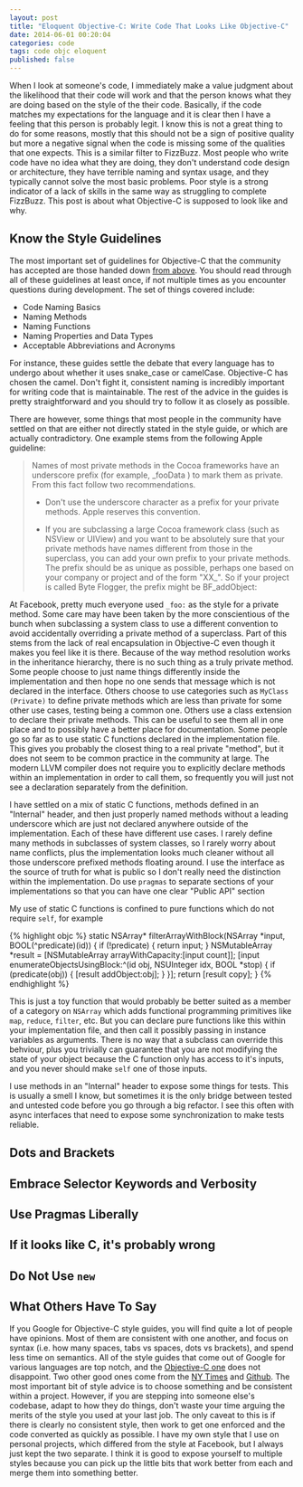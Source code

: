 ```yaml
---
layout: post
title: "Eloquent Objective-C: Write Code That Looks Like Objective-C"
date: 2014-06-01 00:20:04
categories: code
tags: code objc eloquent
published: false
---
```


When I look at someone's code, I immediately make a value judgment about the likelihood
that their code will work and that the person knows what they are doing based on the
style of the their code. Basically, if the code matches my expectations for the language
and it is clear then I have a feeling that this person is probably legit. I know this is
not a great thing to do for some reasons, mostly that this should not be a sign of positive
quality but more a negative signal when the code is missing some of the qualities that
one expects. This is a similar filter to FizzBuzz. Most people who write code have no idea
what they are doing, they don't understand code design or architecture,
they have terrible naming and syntax usage, and they typically cannot solve the most basic
problems. Poor style is a strong indicator of a lack of skills in the same way as struggling
to complete FizzBuzz. This post is about what Objective-C is supposed to look like and why.

## Know the Style Guidelines

The most important set of guidelines for Objective-C that the community has accepted are
those handed down [from above][apple-guidelines]. You should read through all of these guidelines
at least once, if not multiple times as you encounter questions during development.
The set of things covered include:

* Code Naming Basics
* Naming Methods
* Naming Functions
* Naming Properties and Data Types
* Acceptable Abbreviations and Acronyms

For instance, these guides settle the debate that every language has to undergo about whether
it uses snake_case or camelCase. Objective-C has chosen the camel. Don't fight it, consistent
naming is incredibly important for writing code that is maintainable. The rest of the advice
in the guides is pretty straightforward and you should try to follow it as closely as possible.

There are however, some things that most people in the community have settled on that are
either not directly stated in the style guide, or which are actually contradictory. One example
stems from the following Apple guideline:

> Names of most private methods in the Cocoa frameworks have an underscore prefix (for example, _fooData ) to mark them as private. From this fact follow two recommendations.
>
> - Don't use the underscore character as a prefix for your private methods. Apple reserves this convention.
>
> - If you are subclassing a large Cocoa framework class (such as NSView or UIView) and you want to be absolutely sure
>that your private methods have names different from those in the superclass, you can add your own prefix to your
>private methods. The prefix should be as unique as possible, perhaps one based on your company or project and
>of the form "XX_". So if your project is called Byte Flogger, the prefix might be BF_addObject:

At Facebook, pretty much everyone used `_foo:` as the style for a private method. Some care
may have been taken by the more conscientious of the bunch when subclassing a system class to use
a different convention to avoid accidentally overriding a private method of a superclass. Part of this stems
from the lack of real encapsulation in Objective-C even though it makes you feel like it is there. Because of
the way method resolution works in the inheritance hierarchy, there is no such thing as a truly private
method. Some people choose to just name things differently inside the implementation and then hope no
one sends that message which is not declared in the interface. Others choose to use categories such as
`MyClass (Private)` to define private methods which are less than private for some other use cases, testing
being a common one. Others use a class extension to declare their private methods. This can be useful to see
them all in one place and to possibly have a better place for documentation. Some people go so far as to
use static C functions declared in the implementation file. This gives you probably the closest thing
to a real private "method", but it does not seem to be common practice in the community at large.
The modern LLVM compiler does not require you to explicitly declare methods within an implementation
in order to call them, so frequently you will just not see a declaration separately from the definition.

I have settled on a mix of static C functions, methods defined in an "Internal" header, and
then just properly named methods without a leading underscore which are just not declared anywhere
outside of the implementation. Each of these have different use cases. I rarely define many methods in subclasses
of system classes, so I rarely worry about name conflicts, plus the implementation looks much cleaner without
all those underscore prefixed methods floating around. I use the interface as the source of truth for what
is public so I don't really need the distinction within the implementation. Do use `pragmas` to separate
sections of your implementations so that you can have one clear "Public API" section

My use of static C functions is confined to pure functions which do not require `self`, for example

{% highlight objc %}
static NSArray* filterArrayWithBlock(NSArray *input, BOOL(^predicate)(id)) {
  if (!predicate) {
    return input;
  }
  NSMutableArray *result = [NSMutableArray arrayWithCapacity:[input count]];
  [input enumerateObjectsUsingBlock:^(id obj, NSUInteger idx, BOOL *stop) {
    if (predicate(obj)) {
      [result addObject:obj];
    }
  }];
  return [result copy];
}
{% endhighlight %}

This is just a toy function that would probably be better suited as a member of a category on `NSArray`
which adds functional programming primitives like `map`, `reduce`, `filter`, etc. But you can declare
pure functions like this within your implementation file, and then call it possibly passing in
instance variables as arguments. There is no way that a subclass can override this behviour, plus you trivially
can guarantee that you are not modifying the state of your object because the C function only has access
to it's inputs, and you never should make `self` one of those inputs.

I use methods in an "Internal" header to expose some things for tests. This is usually a smell I know,
but sometimes it is the only bridge between tested and untested code before you go through a big refactor.
I see this often with async interfaces that need to expose some synchronization to make tests reliable.

## Dots and Brackets

## Embrace Selector Keywords and Verbosity

## Use Pragmas Liberally

## If it looks like C, it's probably wrong

## Do Not Use `new`

## What Others Have To Say

If you Google for Objective-C style guides, you will find quite a lot of people have opinions. Most of
them are consistent with one another, and focus on syntax (i.e. how many spaces, tabs vs spaces, dots vs brackets), and spend
less time on semantics. All of the style guides that come out of Google for various languages are top notch,
and the [Objective-C one][google-objc] does not disappoint. Two other good ones come from the [NY Times][ny-times-objc]
and [Github][github-objc]. The most important bit of style advice is to choose something and be consistent
within a project. However, if you are stepping into someone else's codebase, adapt to how they do things,
don't waste your time arguing the merits of the style you used at your last job. The only caveat to this is
if there is clearly no consistent style, then work to get one enforced and the code converted as quickly
as possible. I have my own style that I use on personal projects, which differed from the style at Facebook,
but I always just kept the two separate. I think it is good to expose yourself to multiple styles because
you can pick up the little bits that work better from each and merge them into something better.

[apple-guidelines]:  https://developer.apple.com/library/mac/documentation/Cocoa/Conceptual/CodingGuidelines/CodingGuidelines.html
[google-objc]:       http://google-styleguide.googlecode.com/svn/trunk/objcguide.xml
[ny-times-objc]:     https://github.com/NYTimes/objective-c-style-guide
[github-objc]:       https://github.com/github/objective-c-conventions
